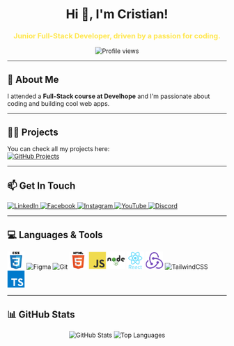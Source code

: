<h1 align="center">Hi 👋, I'm Cristian!</h1>
<h3 align="center" style="color:#ffe74d;">Junior Full-Stack Developer, driven by a passion for coding.</h3>

<p align="center">
  <img src="https://komarev.com/ghpvc/?username=big2c3&label=Profile%20views&color=ffe74d&style=plastic" alt="Profile views" />
</p>

---

## 🌱 About Me

I attended a **Full-Stack course at Develhope** and I'm passionate about coding and building cool web apps.

---

## 👨‍💻 Projects

You can check all my projects here:  
[![GitHub Projects](https://img.shields.io/badge/GitHub-Repository-blue?style=flat-square&logo=github)](https://github.com/Big2C3)

---

## 📫 Get In Touch

<p>
  <a href="https://linkedin.com/in/cristian-bovenzi-a07126216" target="_blank" rel="noopener noreferrer">
    <img src="https://img.shields.io/badge/LinkedIn-0077B5?style=for-the-badge&logo=linkedin&logoColor=white" alt="LinkedIn" />
  </a>
  <a href="https://fb.com/cristian.bovenzi" target="_blank" rel="noopener noreferrer">
    <img src="https://img.shields.io/badge/Facebook-1877F2?style=for-the-badge&logo=facebook&logoColor=white" alt="Facebook" />
  </a>
  <a href="https://instagram.com/bigc_23_kingofmonkeys" target="_blank" rel="noopener noreferrer">
    <img src="https://img.shields.io/badge/Instagram-E1306C?style=for-the-badge&logo=instagram&logoColor=white" alt="Instagram" />
  </a>
  <a href="https://www.youtube.com/@cristianbovenzi" target="_blank" rel="noopener noreferrer">
    <img src="https://img.shields.io/badge/YouTube-FF0000?style=for-the-badge&logo=youtube&logoColor=white" alt="YouTube" />
  </a>
  <a href="https://discord.gg/zbPc4sXq" target="_blank" rel="noopener noreferrer">
    <img src="https://img.shields.io/badge/Discord-5865F2?style=for-the-badge&logo=discord&logoColor=white" alt="Discord" />
  </a>
</p>

---

## 💻 Languages & Tools

<p>
  <img src="https://raw.githubusercontent.com/devicons/devicon/master/icons/css3/css3-original-wordmark.svg" alt="CSS3" width="40" height="40" />
  <img src="https://www.vectorlogo.zone/logos/figma/figma-icon.svg" alt="Figma" width="40" height="40" />
  <img src="https://www.vectorlogo.zone/logos/git-scm/git-scm-icon.svg" alt="Git" width="40" height="40" />
  <img src="https://raw.githubusercontent.com/devicons/devicon/master/icons/html5/html5-original-wordmark.svg" alt="HTML5" width="40" height="40" />
  <img src="https://raw.githubusercontent.com/devicons/devicon/master/icons/javascript/javascript-original.svg" alt="JavaScript" width="40" height="40" />
  <img src="https://raw.githubusercontent.com/devicons/devicon/master/icons/nodejs/nodejs-original-wordmark.svg" alt="NodeJS" width="40" height="40" />
  <img src="https://raw.githubusercontent.com/devicons/devicon/master/icons/react/react-original-wordmark.svg" alt="React" width="40" height="40" />
  <img src="https://raw.githubusercontent.com/devicons/devicon/master/icons/redux/redux-original.svg" alt="Redux" width="40" height="40" />
  <img src="https://www.vectorlogo.zone/logos/tailwindcss/tailwindcss-icon.svg" alt="TailwindCSS" width="40" height="40" />
  <img src="https://raw.githubusercontent.com/devicons/devicon/master/icons/typescript/typescript-original.svg" alt="TypeScript" width="40" height="40" />
</p>

---

## 📊 GitHub Stats

<p align="center">
  <img src="https://github-readme-stats.vercel.app/api?username=big2c3&show_icons=true&theme=dark&title_color=ffe74d&text_color=ffffff&hide_border=true" alt="GitHub Stats" />
  <img src="https://github-readme-stats.vercel.app/api/top-langs?username=big2c3&show_icons=true&theme=dark&title_color=ffe74d&text_color=ffffff&hide_border=true&layout=compact" alt="Top Languages" />
</p>

